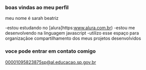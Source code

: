 ### boas vindas ao meu perfil

meu nome é sarah beatriz

-estou estudando no [alura]https:www.alura.com.br)
-estou me desenvolvendo na linguagem javascript
-utilizo esse espaço para organizaçãoe compartilhamento dos meus projetos desenvolvidos

### voce pode entrar em contato comigo
00001095823875sp@al.educacao.sp.gov.br

